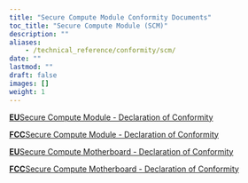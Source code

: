 ```yaml
---
title: "Secure Compute Module Conformity Documents"
toc_title: "Secure Compute Module (SCM)"
description: ""
aliases:
    - /technical_reference/conformity/scm/
date: ""
lastmod: ""
draft: false
images: []
weight: 1
---
```


<p><a href="Zymbit_EU Declaration of Conformity_SCM_2023.03_FINAL_SIGNED.pdf" target="_blank" rel="noopener noreferrer"><b>EU</b>Secure Compute Module - Declaration of Conformity</a></p>

<p><a href="Zymbit_FCC Declaration of Conformity_SCM_2023.02_FINAL_SIGNED.pdf" target="_blank" rel="noopener noreferrer"><b>FCC</b>Secure Compute Module -  Declaration of Conformity</a></p>

<p><a href="Zymbit_EU Declaration of Conformity_SCM_Motherboard_2023.03_FINAL_SIGNED.pdf" target="_blank" rel="noopener noreferrer"><b>EU</b>Secure Compute Motherboard - Declaration of Conformity</a></p>

<p><a href="Zymbit_FCC Declaration of Conformity_SCM_Motherboard_2023.02_FINAL_SIGNED.pdf" target="_blank" rel="noopener noreferrer"><b>FCC</b>Secure Compute Motherboard -  Declaration of Conformity</a></p>
